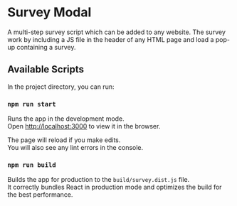 # Survey Modal

A multi-step survey script which can be added to any website. The survey work by including a
JS file in the header of any HTML page and load a pop-up containing a survey.

## Available Scripts

In the project directory, you can run:

### `npm run start`

Runs the app in the development mode.\
Open [http://localhost:3000](http://localhost:3000) to view it in the browser.

The page will reload if you make edits.\
You will also see any lint errors in the console.

### `npm run build`

Builds the app for production to the `build/survey.dist.js` file.\
It correctly bundles React in production mode and optimizes the build for the best performance.
